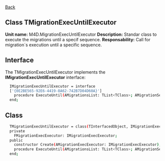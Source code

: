 [Back](CLASS_REFERENCES.md)
## Class **TMigrationExecUntilExecutor** ## 

**Unit name:** M4D.MigrationExecUntilExecutor
**Description:** Standar class to execute the migrations until a specif sequence.
**Responsability:** Call for migration´s execution until a specific sequence.

## Interface ##
The TMigrationExecUntilExecutor implements the **IMigrationExecUntilExecutor** interface:
```sh
  IMigrationExecUntilExecutor = interface
  ['{0E2BE565-92E6-4419-8A62-742B7D04D60A}']
    procedure ExecuteUntil(AMigrationsList: TList<TClass>; AMigrationSequence: Integer; AMigrationHistory: IMigrationsHistory);
  end;
```

## Class ##

```sh
  TMigrationExecUntilExecutor = class(TInterfacedObject, IMigrationExecUntilExecutor)
  private
    FMigrationExecExecutor: IMigrationExecExecutor;
  public
    constructor Create(AMigrationExecExecutor: IMigrationExecExecutor); reintroduce;
    procedure ExecuteUntil(AMigrationsList: TList<TClass>; AMigrationSequence: Integer; AMigrationHistory: IMigrationsHistory);
  end;
```